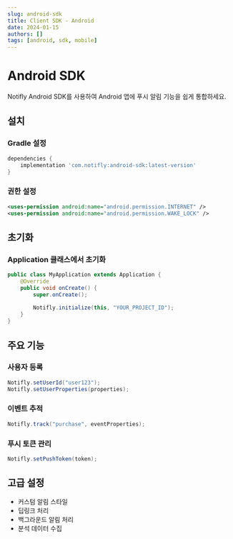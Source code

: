```yaml
---
slug: android-sdk
title: Client SDK - Android
date: 2024-01-15
authors: []
tags: [android, sdk, mobile]
---
```


# Android SDK

Notifly Android SDK를 사용하여 Android 앱에 푸시 알림 기능을 쉽게 통합하세요.

<!-- truncate -->

## 설치

### Gradle 설정

```gradle
dependencies {
    implementation 'com.notifly:android-sdk:latest-version'
}
```

### 권한 설정

```xml
<uses-permission android:name="android.permission.INTERNET" />
<uses-permission android:name="android.permission.WAKE_LOCK" />
```

## 초기화

### Application 클래스에서 초기화

```java
public class MyApplication extends Application {
    @Override
    public void onCreate() {
        super.onCreate();
        
        Notifly.initialize(this, "YOUR_PROJECT_ID");
    }
}
```

## 주요 기능

### 사용자 등록
```java
Notifly.setUserId("user123");
Notifly.setUserProperties(properties);
```

### 이벤트 추적
```java
Notifly.track("purchase", eventProperties);
```

### 푸시 토큰 관리
```java
Notifly.setPushToken(token);
```

## 고급 설정

- 커스텀 알림 스타일
- 딥링크 처리
- 백그라운드 알림 처리
- 분석 데이터 수집